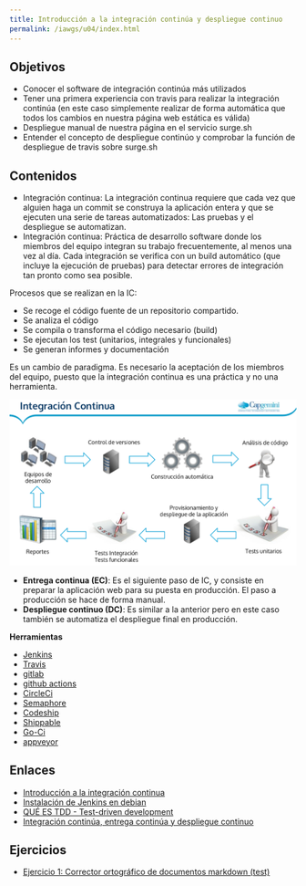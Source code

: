 ```yaml
---
title: Introducción a la integración continúa y despliegue continuo
permalink: /iawgs/u04/index.html
---
```


## Objetivos

* Conocer el software de integración continúa más utilizados
* Tener una primera experiencia con travis para realizar la integración continúa (en este caso simplemente realizar de forma automática que todos los cambios en nuestra página web estática es válida)
* Despliegue manual de nuestra página en el servicio surge.sh
* Entender el concepto de despliegue continúo y comprobar la función de despliegue de travis sobre surge.sh

## Contenidos

* Integración continua: La integración continua requiere que cada vez que alguien haga un commit se construya la aplicación entera y que se ejecuten una serie de tareas automatizados: Las pruebas y el despliegue se automatizan.
* Integración continua: Práctica de desarrollo software donde los miembros del equipo integran su trabajo frecuentemente, al menos una vez al día. Cada integración se verifica con un build automático (que incluye la ejecución de pruebas) para detectar errores de integración tan pronto como sea posible.

Procesos que se realizan en la IC:

* Se recoge el código fuente de un repositorio compartido.
* Se analiza el código
* Se compila o transforma el código necesario (build)
* Se ejecutan los test (unitarios, integrales y funcionales)
* Se generan informes y documentación

Es un cambio de paradigma. Es necesario la aceptación de los miembros del equipo, puesto que la integración continua es una práctica y no una herramienta.

![IC](img/ic.png)

* **Entrega continua (EC)**: Es el siguiente paso de IC, y consiste en preparar la aplicación web para su puesta en producción. El paso a producción se hace de forma manual.
* **Despliegue continuo (DC)**: Es similar a la anterior pero en este caso también se automatiza el despliegue final en producción.

**Herramientas**

* [Jenkins](https://jenkins.io/)
* [Travis](https://travis-ci.com/)
* [gitlab](https://about.gitlab.com/product/continuous-integration/)
* [github actions](https://github.com/features/actions)
* [CircleCi](https://circleci.com/)
* [Semaphore](https://semaphoreapp.com/)
* [Codeship](https://www.codeship.io/)
* [Shippable](http://www.shippable.com/)
* [Go-Ci](http://www.thoughtworks.com/products/go-continuous-delivery)
* [appveyor](http://www.appveyor.com/)


## Enlaces

* [Introducción a la integración continua](https://code2read.com/2015/11/04/ci-integracion-continua-introduccion/)
* [Instalación de Jenkins en debian](http://red-orbita.com/?p=6622)
* [QUÉ ES TDD - Test-driven development](https://www.youtube.com/watch?v=q6z3jFZl8oI)
* [Integración continúa, entrega continúa y despliegue continuo](https://www.youtube.com/watch?v=REMAgB7m1ig)


## Ejercicios

* [Ejercicio 1: Corrector ortográfico de documentos markdown (test)](ejercicio1.html)

<!--
## Prácticas

* [Introducción a la integración continua](ic.html)

-->